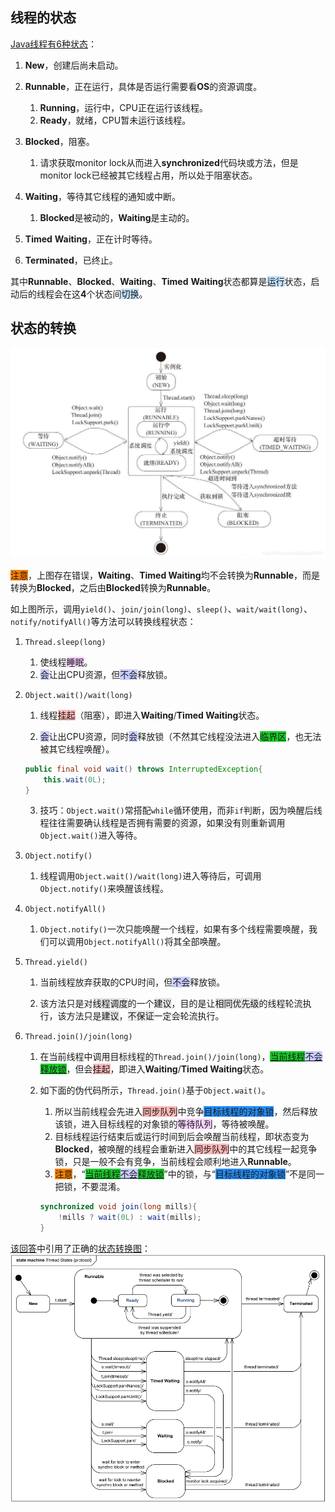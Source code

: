## 线程的状态

[Java线程有6种状态](https://blog.csdn.net/pange1991/article/details/53860651)：

1. **New**，创建后尚未启动。

2. **Runnable**，正在运行，具体是否运行需要看**OS**的资源调度。

   1. **Running**，运行中，CPU正在运行该线程。
   2. **Ready**，就绪，CPU暂未运行该线程。

3. **Blocked**，阻塞。
   1. 请求获取monitor lock从而进入**synchronized**代码块或方法，但是monitor lock已经被其它线程占用，所以处于阻塞状态。

4. **Waiting**，等待其它线程的通知或中断。
   1. **Blocked**是被动的，**Waiting**是主动的。

8. **Timed** **Waiting**，正在计时等待。

9. **Terminated**，已终止。

其中**Runnable**、**Blocked**、**Waiting**、**Timed** **Waiting**状态都算是<span style=background:#c2e2ff>运行</span>状态，启动后的线程会在这**4**个状态间<span style=background:#c2e2ff>切换</span>。



## 状态的转换

![](../images/2/thread-states-wrong.png)

   

<span style=background:#ff8000>注意</span>，上图存在错误，**Waiting**、**Timed Waiting**均不会转换为**Runnable**，而是转换为**Blocked**，之后由**Blocked**转换为**Runnable**。

如上图所示，调用`yield()`、`join/join(long)`、`sleep()`、`wait/wait(long)`、`notify/notifyAll()`等方法可以转换线程状态：

1. `Thread.sleep(long)`
   
   1. 使线程<span style=background:#f8d2ff>睡眠</span>。
   2. <span style=background:#c9ccff>会</span>让出CPU资源，但<span style=background:#c9ccff>不会</span>释放锁。
   
2. `Object.wait()/wait(long)`
   
   1. 线程<span style=background:#ffb8b8>挂起</span>（阻塞），即进入**Waiting**/**Timed Waiting**状态。
   
   2. <span style=background:#c9ccff>会</span>让出CPU资源，同时<span style=background:#c9ccff>会</span>释放锁（不然其它线程没法进入<span style=background:#19d02a>临界区</span>，也无法被其它线程唤醒）。
   
   ```java
   public final void wait() throws InterruptedException{
       this.wait(0L); 
   }
   ```
   
   3. 技巧：`Object.wait()`常搭配`while`循环使用，而非`if`判断，因为唤醒后线程往往需要确认线程是否拥有需要的资源，如果没有则重新调用`Object.wait()`进入等待。
   
3. `Object.notify()`

   1. 线程调用`Object.wait()/wait(long)`进入等待后，可调用`Object.notify()`来唤醒该线程。

4. `Object.notifyAll()`

   1. `Object.notify()`一次只能唤醒一个线程，如果有多个线程需要唤醒，我们可以调用`Object.notifyAll()`将其全部唤醒。

5. `Thread.yield()`

   1. 当前线程放弃获取的CPU时间，但<span style=background:#c9ccff>不会</span>释放锁。
     
   2. 该方法只是对<span style=background:#e6e6e6>线程调度</span>的一个<span style=background:#e6e6e6>建议</span>，目的是让<span style=background:#e6e6e6>相同优先级</span>的线程轮流执行，该方法只是<span style=background:#e6e6e6>建议</span>，<span style=background:#e6e6e6>不保证</span>一定会轮流执行。
   
6. `Thread.join()/join(long)`

   1. 在当前线程中调用目标线程的`Thread.join()/join(long)`，<u><span style=background:#19d02a>当前线程</span><span style=background:#c9ccff>不会</span><span style=background:#19d02a>释放锁</span></u>，但会<span style=background:#ffb8b8>挂起</span>，即进入**Waiting**/**Timed Waiting**状态。

   2. 如下面的伪代码所示，`Thread.join()`基于`Object.wait()`。
   
         1. 所以当前线程会先进入<span style=background:#ffb8b8>同步队列</span>中竞争<span style=background:#258df6>目标线程的对象锁</span>，然后释放该锁，进入目标线程的对象锁的<span style=background:#f8d2ff>等待队列</span>，等待被唤醒。
         2. 目标线程运行结束后或运行时间到后会唤醒当前线程，即状态变为**Blocked**，被唤醒的线程会重新进入<span style=background:#ffb8b8>同步队列</span>中的其它线程一起竞争锁，只是一般不会有竞争，当前线程会顺利地进入**Runnable**。
         3. <span style=background:#ff8000>注意</span>，“<u><span style=background:#19d02a>当前线程</span><span style=background:#c9ccff>不会</span><span style=background:#19d02a>释放锁</span></u>”中的锁，与“<span style=background:#258df6>目标线程的对象锁</span>”不是同一把锁，不要混淆。
   
         ```java
         synchronized void join(long mills){
             !mills ? wait(0L) : wait(mills);
         }
         ```

[该回答](https://www.zhihu.com/question/27654579/answer/254496076)中引用了正确的[状态转换图](https://www.uml-diagrams.org/java-thread-uml-state-machine-diagram-example.html)：    ![](../images/2/thread-states-right.png)
